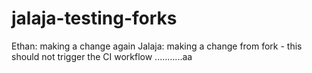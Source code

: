 # jalaja-testing-forks

Ethan: making a change again
Jalaja: making a change from fork - this should not trigger the CI workflow ...........aa
